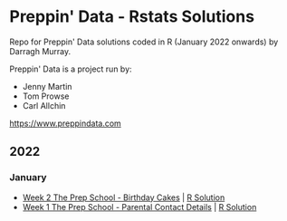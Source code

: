 <h1>Preppin' Data - Rstats Solutions</h1>

Repo for Preppin' Data solutions coded in R (January 2022 onwards) by Darragh Murray.

Preppin' Data is a project run by:
<ul><li>Jenny Martin</li>
<li>Tom Prowse</li>
  <li>Carl Allchin</li>
</ul>

https://www.preppindata.com


<h2>2022</h2>
<h3>January</h3>
<ul>
  <li><a href="https://preppindata.blogspot.com/2022/01/2022-week-2-prep-school-birthday-cakes.html">Week 2 The Prep School - Birthday Cakes</a> | <a href="https://github.com/dbmurray/preppin_data_rstats_chapter/blob/main/2022/2022.Wk2%20Birthday%20Cakes/2022.Wk%202%20Solution.R">R Solution</a></li>
  <li><a href="https://preppindata.blogspot.com/2022/01/2022-week-1-prep-school-parental.html">Week 1 The Prep School - Parental Contact Details</a> | <a href="https://github.com/dbmurray/preppin_data_rstats_chapter/blob/main/2022/2022.Wk1%20Parental%20Contact%20Details/2022.Wk%201%20Solution.R">R Solution</a></li>
  </ul>
